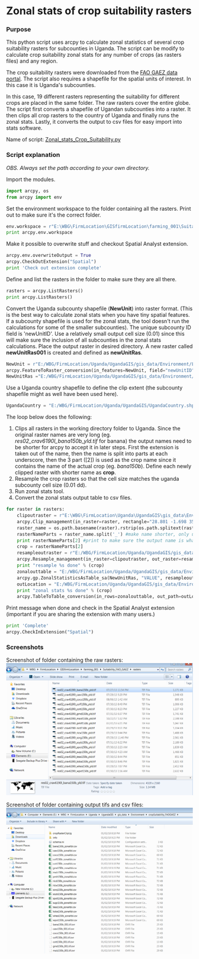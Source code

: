 # Zonal stats of crop suitability rasters

### Purpose
This python script uses arcpy to calculate zonal statistics of  several crop suitability rasters for subcounties in Uganda. The script can be modify to calculate crop suitability zonal stats for any number of crops (as rasters files) and any region.

The crop suitability rasters were downloaded from the [FAO GAEZ data portal](http://gaez.fao.org/). The script also requires a shapefile for the spatial units of interest. In this case it is Uganda's subcounties.

In this case, 19 different rasters representing the suitability for different crops are placed in the same folder. The raw rasters cover the entire globe. The script first converts a shapefile of Ugandan subcounties into a raster. It then clips all crop rasters to the country of Uganda and finally runs the zonal stats. Lastly, it converts the output to csv files for easy import into stats software.

Name of script: [Zonal_stats_Crop_Suitability.py](Zonal_stats_Crop_Suitability.py)

### Script explanation
*OBS. Always set the path according to your own directory.*

Import the modules.
```python
import arcpy, os
from arcpy import env
```
Set the environment workspace to the folder containing all the rasters. Print out to make sure it's the correct folder.
```python
env.workspace = r"E:\WBG\FirmLocation\GISfirmLocation\farming_001\Suitability_FAO_GAEZ\rasters"
print arcpy.env.workspace
```
Make it possible to overwrite stuff and checkout Spatial Analyst extension.
```python
arcpy.env.overwriteOutput = True
arcpy.CheckOutExtension("Spatial")
print 'Check out extension complete'
```
Define and list the rasters in the folder to make sure they are all there.
```python
rasters = arcpy.ListRasters()
print arcpy.ListRasters()
```
Convert the Uganda subcounty shapefile (**NewUnit**) into raster format. (This is the best way to calculate zonal stats when you have tiny spatial features. If a subcounty shapefile is used for the zonal stats, the tool doesn't run the calculations for some of the smaller subcounties). The unique subcounty ID field is 'newUnitID'. Use a relatively small output cell size (0.01) since this will make sure the inclusion of all subcounties in the zonal stats calculations. Place the output raster in desired directory. A new raster called **newUnitRas001** is created and defined as **newUnitRas**.
```python
NewUnit = r"E:/WBG/FirmLocation/Uganda/UgandaGIS/gis_data/Environment/LessFavoredAgLand/newUnitPop_LFAL_WGS.shp"
arcpy.FeatureToRaster_conversion(in_features=NewUnit, field="newUnitID", out_raster="E:/WBG/FirmLocation/Uganda/UgandaGIS/gis_data/Environment/LessFavoredAgLand/newUnitRas001", cell_size="0.01")
NewUnitRas ="E:/WBG/FirmLocation/Uganda/UgandaGIS/gis_data/Environment/LessFavoredAgLand/newUnitRas001"
```
Use a Uganda country shapefile to define the clip extent (the subcounty shapefile might as well have been used here).

```python
UgandaCountry = "E:/WBG/FirmLocation/Uganda/UgandaGIS/UgandaCountry.shp"
```
The loop below does the following:
1. Clips all rasters in the working directory folder to Uganda. Since the original raster names are very long (eg. *res02_crav6190l_bana150b_yld.tif* for banana) the output names need to be shorter for arcpy to accept it in later steps. First the extension is taken out of the name, then the name is split into parts at each underscore, then the 3 part ([2]) is used as the crop name since it contains the name of the actual crop (eg. *bana150b*). Define each newly clipped raster with shorter name as **crop**.
2. Resample the crop rasters so that the cell size matches the uganda subcounty cell size (0.01 dd).
3. Run zonal stats tool.
4. Convert the zonal stats output table to csv files.

```python
for raster in rasters:
    clipoutraster = r"E:\WBG\FirmLocation\Uganda\UgandaGIS\gis_data\Environment\cropSuitability_FAOGAEZ/Ug"+raster
    arcpy.Clip_management(in_raster=raster, rectangle="28.801 -1.698 35.552 4.477", out_raster=clipoutraster, in_template_dataset=UgandaCountry, nodata_value="#", clipping_geometry="NONE", maintain_clipping_extent="NO_MAINTAIN_EXTENT")
    raster_name = os.path.basename(raster).rstrip(os.path.splitext(raster)[1])
    rasterNameParts = raster_name.split('_') #make name shorter, only use this part since it contains the crop name
    print rasterNameParts[2] #print to make sure the output name is what I want it to be
    crop = rasterNameParts[2]
    resampleoutraster = r"E:/WBG/FirmLocation/Uganda/UgandaGIS/gis_data/Environment/cropSuitability_FAOGAEZ/"+crop+"_001.tif" #define outraster
    arcpy.Resample_management(in_raster=clipoutraster, out_raster=resampleoutraster, cell_size="0.01", resampling_type="NEAREST") #change resolution to match NewUnitRas
    print "resample %s done" % (crop)
    zonalouttable = "E:/WBG/FirmLocation/Uganda/UgandaGIS/gis_data/Environment/cropSuitability_FAOGAEZ/"+crop+"_zonal" #define location and name of output table
    arcpy.gp.ZonalStatisticsAsTable_sa(NewUnitRas, "VALUE", resampleoutraster, zonalouttable, "DATA", "MEAN") #zonal stats
    outLocation = "E:/WBG/FirmLocation/Uganda/UgandaGIS/gis_data/Environment/cropSuitability_FAOGAEZ/" #define output location for csv file
    print "zonal stats %s done" % (crop)
    arcpy.TableToTable_conversion(in_rows=zonalouttable, out_path=outLocation, out_name=crop+"_zonaltbl.csv") #convert output table to csv file
```
Print message when done and check in the Spatial Analyst extension (important if you are sharing the extension with many users.)
```python
print 'Complete'
arcpy.CheckInExtension("Spatial")
```

### Screenshots
Screenshot of folder containing the raw rasters:
![Raw rasters](raw_rasters.PNG)

Screenshot of folder containing output tifs and csv files:
![Raw rasters](zonal_stats_output_tables.PNG)
